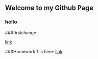 ## Welcome to my Github Page


### hello
###firstchange

[link](https://moodle.boun.edu.tr/login/login.php)

###Homework 1 is here: 
[link](/files/homework1.html)
